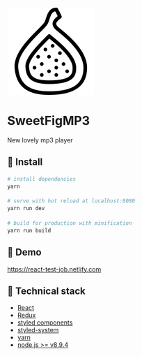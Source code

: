 ![Repo Banner](./fig2.png)

# SweetFigMP3

New lovely mp3 player

## :hammer: Install
``` bash
# install dependencies
yarn

# serve with hot reload at localhost:8080
yarn run dev

# build for production with minification
yarn run build
```


## :musical_note: Demo

https://react-test-job.netlify.com

## :clap: Technical stack

- [React](https://reactjs.org/)
- [Redux](https://redux.js.org/)
- [styled components](https://www.styled-components.com/)
- [styled-system](https://github.com/jxnblk/styled-system/tree/ab0242c981fa1d94d29f607a42a9e9a284dd452c)
- [yarn](https://yarnpkg.com/lang/en/)
- [node.js >= v8.9.4](https://nodejs.org/en/)
